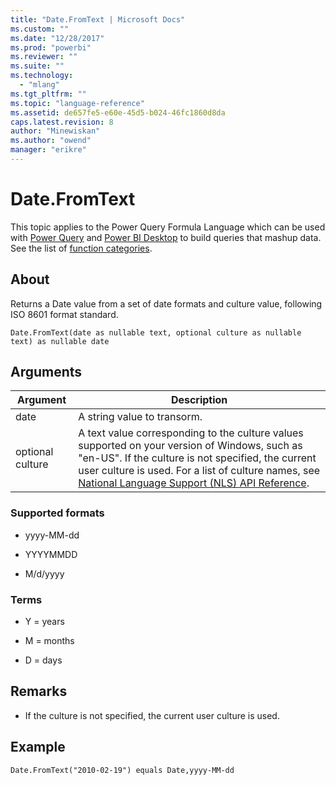 ```yaml
---
title: "Date.FromText | Microsoft Docs"
ms.custom: ""
ms.date: "12/28/2017"
ms.prod: "powerbi"
ms.reviewer: ""
ms.suite: ""
ms.technology: 
  - "mlang"
ms.tgt_pltfrm: ""
ms.topic: "language-reference"
ms.assetid: de657fe5-e60e-45d5-b024-46fc1860d8da
caps.latest.revision: 8
author: "Minewiskan"
ms.author: "owend"
manager: "erikre"
---
```

# Date.FromText
This topic applies to the Power Query Formula Language which can be used with [Power Query](https://support.office.com/article/Introduction-to-Microsoft-Power-Query-for-Excel-6E92E2F4-2079-4E1F-BAD5-89F6269CD605) and [Power BI Desktop](http://go.microsoft.com/fwlink/p/?LinkId=618607) to build queries that mashup data. See the list of [function categories](https://msdn.microsoft.com/en-us/library/mt211003.aspx).  
  
## About  
Returns a Date value from a set of date formats and culture value, following ISO 8601 format standard.  
  
```  
Date.FromText(date as nullable text, optional culture as nullable text) as nullable date  
```  
  
## Arguments  
  
|Argument|Description|  
|------------|---------------|  
|date|A string value to transorm.|  
|optional culture|A text value corresponding to the culture values supported on your version of Windows, such as "en-US". If the culture is not specified, the current user culture is used. For a list of culture names, see [National Language Support (NLS) API Reference](http://msdn.microsoft.com/en-us/goglobal/bb896001.aspx).|  
  
### Supported formats  
  
-   yyyy-MM-dd  
  
-   YYYYMMDD  
  
-   M/d/yyyy  
  
### Terms  
  
-   Y = years  
  
-   M = months  
  
-   D = days  
  
## <a name="__toc360788938"></a>Remarks  
  
-   If the culture is not specified, the current user culture is used.  
  
## Example  
  
```  
Date.FromText("2010-02-19") equals Date,yyyy-MM-dd  
```  
